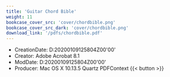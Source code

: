 ```yaml
---
title: 'Guitar Chord Bible'
weight: 11
bookcase_cover_src: 'cover/chordbible.png'
bookcase_cover_src_dark: 'cover/chordbible.png'
download_link: '/pdfs/chordbible.pdf'
---
```


- CreationDate: D:20200109125804Z00'00'
- Creator: Adobe Acrobat 8.1
- ModDate: D:20200109125804Z00'00'
- Producer: Mac OS X 10.13.5 Quartz PDFContext
{{< button >}}
